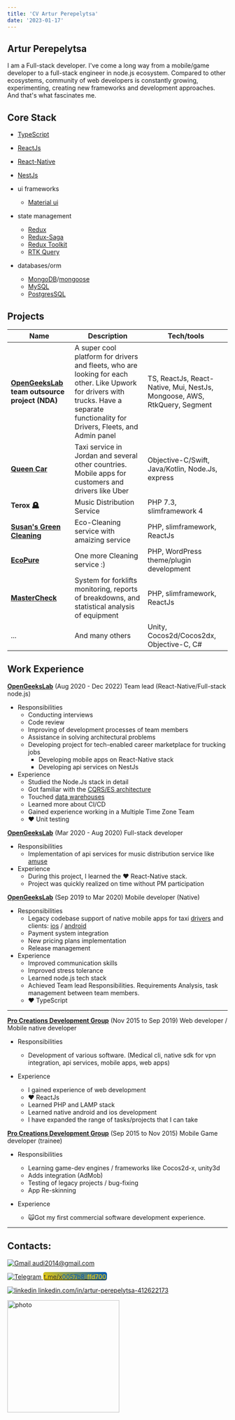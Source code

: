 ```yaml
---
title: 'CV Artur Perepelytsa'
date: '2023-01-17'
---
```


## Artur Perepelytsa

I am a Full-stack developer.
I've come a long way from a mobile/game developer to a full-stack engineer in node.js ecosystem.
Compared to other ecosystems, community of web developers is constantly growing, experimenting,
creating new frameworks and development approaches. And that's what fascinates me.

## Core Stack

- [TypeScript](https://www.typescriptlang.org/)
- [ReactJs](https://reactjs.org/)
- [React-Native](https://reactnative.dev/)
- [NestJs](https://nestjs.com/)

- ui frameworks
  - [Material ui](https://mui.com/)
- state management
  - [Redux](https://redux.js.org/)
  - [Redux-Saga](https://redux-saga.js.org/)
  - [Redux Toolkit](https://redux-toolkit.js.org/)
  - [RTK Query](https://redux-toolkit.js.org/rtk-query/overview)
- databases/orm
  - [MongoDB](https://www.mongodb.com/)/[mongoose](https://mongoosejs.com/)
  - [MySQL](https://www.mysql.com/)
  - [PostgresSQL](https://www.postgresql.org/)

## Projects

| Name                                                                       | Description                                                                                                                                                                           | Tech/tools                                                               |
|----------------------------------------------------------------------------|---------------------------------------------------------------------------------------------------------------------------------------------------------------------------------------|--------------------------------------------------------------------------|
| **[OpenGeeksLab](https://opengeekslab.com/) team outsource project (NDA)** | A super cool platform for drivers and fleets, who are looking for each other. Like Upwork for drivers with trucks. Have a separate functionality for Drivers, Fleets, and Admin panel | TS, ReactJs, React-Native, Mui, NestJs, Mongoose, AWS, RtkQuery, Segment |
| **[Queen Car](https://app.queencar.ca/)**                                  | Taxi service in Jordan and several other countries. Mobile apps for customers and drivers like Uber                                                                                   | Objective-C/Swift, Java/Kotlin, Node.Js, express                         |
| **Terox 🪦**                                                               | Music Distribution Service                                                                                                                                                            | PHP 7.3, slimframework 4                                                 |
| **[Susan's Green Cleaning](https://susansgreencleaning.com/)**             | Eco-Cleaning service with amaizing service                                                                                                                                            | PHP, slimframework, ReactJs                                              |
| **[EcoPure](https://www.vepoclean.com/hoboken-cleaning-service/)**         | One more Cleaning service :)                                                                                                                                                          | PHP, WordPress theme/plugin development                                  |
| **[MasterCheck](https://mastercheckapp.com/)**                             | System for forklifts monitoring, reports of breakdowns, and statistical analysis of equipment                                                                                         | PHP, slimframework, ReactJs                                              |
| ...                                                                        | And many others                                                                                                                                                                       | Unity, Cocos2d/Cocos2dx, Objective-C, C#                                 |

## Work Experience

**[OpenGeeksLab](https://opengeekslab.com/)** (Aug 2020 - Dec 2022) Team lead (React-Native/Full-stack node.js)

- Responsibilities
  - Conducting interviews
  - Code review
  - Improving of development processes of team members
  - Assistance in solving architectural problems
  - Developing project for tech-enabled career marketplace for trucking jobs
    - Developing mobile apps on React-Native stack
    - Developing api services on NestJs
- Experience
  - Studied the Node.Js stack in detail
  - Got familiar with the [CQRS/ES architecture](https://mrwersa.medium.com/cqrs-pattern-with-kafka-streams-part-1-112f381e9b98)
  - Touched [data warehouses](https://medium.com/datatobiz/a-complete-guide-to-data-warehousing-what-is-data-warehousing-its-architecture-characteristics-863220d605d6)
  - Learned more about CI/CD
  - Gained experience working in a Multiple Time Zone Team
  - ❤️ Unit testing

**[OpenGeeksLab](https://opengeekslab.com/)** (Mar 2020 - Aug 2020)  Full-stack developer

- Responsibilities
  - Implementation of api services for music distribution service like [amuse](https://www.amuse.io/en/)
- Experience
  - During this project, I learned the ❤️ React-Native stack.
  - Project was quickly realized on time without PM participation

**[OpenGeeksLab](https://opengeekslab.com/)** (Sep 2019 to Mar 2020) Mobile developer (Native)

- Responsibilities
  - Legacy codebase support of native mobile apps for taxi [drivers](https://play.google.com/store/apps/details?id=com.queencar2.driver) and clients: [ios](https://apps.apple.com/il/app/queen-car/id1410192184) / [android](https://play.google.com/store/apps/details?id=com.queencar.users)
  - Payment system integration
  - New pricing plans implementation
  - Release management
- Experience
  - Improved communication skills
  - Improved stress tolerance
  - Learned node.js tech stack
  - Achieved Team lead Responsibilities. Requirements Analysis, task management between team members.
  - ❤️ TypeScript

---

**[Pro Creations Development Group](https://www.upwork.com/o/companies/~019e7bd3dd46121773/)** (Nov 2015 to Sep 2019) Web developer / Mobile native developer

- Responsibilities
  - Development of various software. (Medical cli, native sdk for vpn integration, api services, mobile apps, web
    apps)

- Experience
  - I gained experience of web development
  - ❤️ ReactJs
  - Learned PHP and LAMP stack
  - Learned native android and ios development
  - I have expanded the range of tasks/projects that I can take

**[Pro Creations Development Group](https://www.upwork.com/o/companies/~019e7bd3dd46121773/)** (Sep 2015 to Nov 2015) Mobile Game developer (trainee)

- Responsibilities
  - Learning game-dev engines / frameworks like Cocos2d-x, unity3d
  - Adds integration (AdMob)
  - Testing of legacy projects / bug-fixing
  - App Re-skinning

- Experience
  - 🙀Got my first commercial software development experience.

---

## Contacts:

[![Gmail](https://img.shields.io/badge/Gmail-D14836?style=for-the-badge&logo=gmail&logoColor=white) audi2014@gmail.com](mailto:audi2014@gmail.com)

[![Telegram](https://img.shields.io/badge/Telegram-2CA5E0?style=for-the-badge&logo=telegram&logoColor=white)
<span style="border-radius: 5px; padding: 2px 2px 0 2px; background: linear-gradient(30deg, #ffd700, #0057b8); color:#333333">
t.me/x<span style="color:#0057b8">0057b8</span>_<span style="color:#ffd700">ffd700</span>
</span>
](https://t.me/x0057b8_ffd700)

[![linkedin](https://img.shields.io/badge/LinkedIn-0077B5?style=for-the-badge&logo=linkedin&logoColor=whit) linkedin.com/in/artur-perepelytsa-412622173](https://www.linkedin.com/in/artur-perepelytsa-412622173/)


<img src="/images/photo.jpg" height="256px" alt="photo">